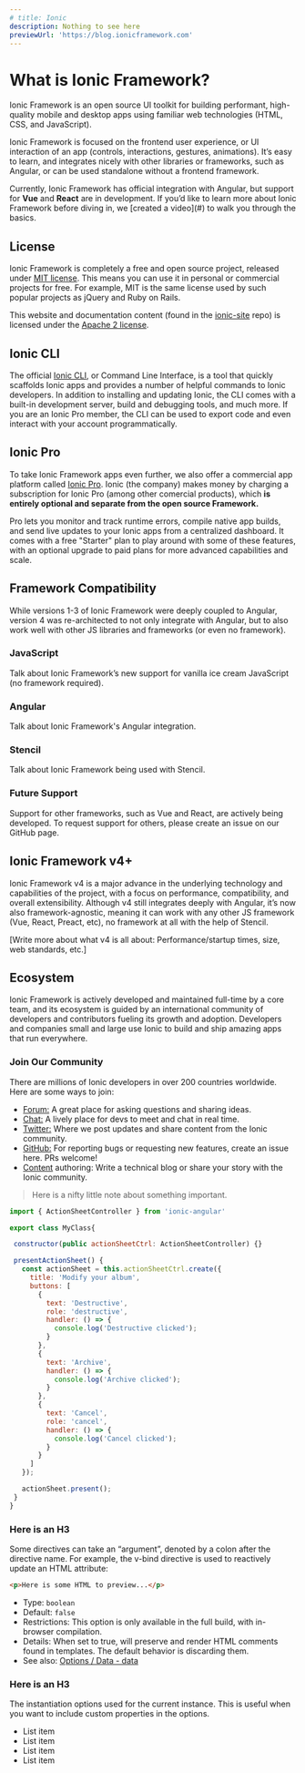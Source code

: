 ```yaml
---
# title: Ionic
description: Nothing to see here
previewUrl: 'https://blog.ionicframework.com'
---
```


# What is Ionic Framework?

<!-- TOC goes here -->

<p class='intro' markdown='1'>
Ionic Framework is an open source UI toolkit for building performant, high-quality mobile and desktop apps using familiar web technologies (HTML, CSS, and JavaScript).
</p>
<p class='intro' markdown='1'>
Ionic Framework is focused on the frontend user experience, or UI interaction of an app (controls, interactions, gestures, animations). It’s easy to learn, and integrates nicely with other libraries or frameworks, such as Angular, or can be used standalone without a frontend framework.
</p>
<p class='intro' markdown='1'>
Currently, Ionic Framework has official integration with Angular, but support for <strong>Vue</strong> and <strong>React</strong> are in development. If you’d like to learn more about Ionic Framework before diving in, we [created a video](#) to walk you through the basics.
</p>

## License

Ionic Framework is completely a free and open source project, released under <a href="https://opensource.org/licenses/MIT" target="_blank">MIT license</a>. This means you can use it in personal or commercial projects for free. For example, MIT is the same license used by such popular projects as jQuery and Ruby on Rails. 

This website and documentation content (found in the <a href="https://github.com/ionic-team/ionic-site" target="_blank">ionic-site</a> repo) is licensed under the <a href="https://www.apache.org/licenses/LICENSE-2.0" target="_blank">Apache 2 license</a>.


## Ionic CLI

The official [Ionic CLI](#), or Command Line Interface, is a tool that quickly scaffolds Ionic apps and provides a number of helpful commands to Ionic developers. In addition to installing and updating Ionic, the CLI comes with a built-in development server, build and debugging tools, and much more. If you are an Ionic Pro member, the CLI can be used to export code and even interact with your account programmatically.

## Ionic Pro

To take Ionic Framework apps even further, we also offer a commercial app platform called <a href="https://ionicframework.com/pro" target="_blank">Ionic Pro</a>. Ionic (the company) makes money by charging a subscription for Ionic Pro (among other comercial products), which <strong>is entirely optional and separate from the open source Framework.</strong> 

Pro lets you monitor and track runtime errors, compile native app builds, and send live updates to your Ionic apps from a centralized dashboard. It comes with a free "Starter" plan to play around with some of these features, with an optional upgrade to paid plans for more advanced capabilities and scale.

##  Framework Compatibility

While versions 1-3 of Ionic Framework were deeply coupled to Angular, version 4 was re-architected to not only integrate with Angular, but to also work well with other JS libraries and frameworks (or even no framework).

### JavaScript

Talk about Ionic Framework’s new support for vanilla ice cream JavaScript (no framework required).

### Angular

Talk about Ionic Framework's Angular integration.

### Stencil

Talk about Ionic Framework being used with Stencil.

### Future Support

Support for other frameworks, such as Vue and React, are actively being developed. To request support for others, please create an issue on our GitHub page.

## Ionic Framework v4+

Ionic Framework v4 is a major advance in the underlying technology and capabilities of the project, with a focus on performance, compatibility, and overall extensibility. Although v4 still integrates deeply with Angular, it’s now also framework-agnostic, meaning it can work with any other JS framework (Vue, React, Preact, etc), no framework at all with the help of Stencil.

[Write more about what v4 is all about: Performance/startup times, size, web standards, etc.]

## Ecosystem

<!-- Ionic Framework was originally built by <a href="#" target="_blank">Ben Sperry</a>, <a href="#" target="_blank">Adam Bradley</a>, and <a href="#" target="_blank">Max Lynch</a>. After releasing an alpha preview in 2013, adoption of the framework quickly grew beyond their expectations, and a core team was formed to work on it full-time. -->

Ionic Framework is actively developed and maintained full-time by a core team, and its ecosystem is guided by an international community of developers and contributors fueling its growth and adoption. Developers and companies small and large use Ionic to build and ship amazing apps that run everywhere.

###  Join Our Community

There are millions of Ionic developers in over 200 countries worldwide. Here are some ways to join:

* <a href="#" target="_blank">Forum:</a> A great place for asking questions and sharing ideas.
* <a href="#" target="_blank">Chat:</a> A lively place for devs to meet and chat in real time.
* <a href="#" target="_blank">Twitter:</a> Where we post updates and share content from the Ionic community.
* <a href="#" target="_blank">GitHub:</a> For reporting bugs or requesting new features, create an issue here. PRs welcome!
* <a href="#" target="_blank">Content</a> authoring: Write a technical blog or share your story with the Ionic community.












<blockquote>
  <p>Here is a nifty little note about something important.</p>
</blockquote>


```js
import { ActionSheetController } from 'ionic-angular'

export class MyClass{

 constructor(public actionSheetCtrl: ActionSheetController) {}

 presentActionSheet() {
   const actionSheet = this.actionSheetCtrl.create({
     title: 'Modify your album',
     buttons: [
       {
         text: 'Destructive',
         role: 'destructive',
         handler: () => {
           console.log('Destructive clicked');
         }
       },
       {
         text: 'Archive',
         handler: () => {
           console.log('Archive clicked');
         }
       },
       {
         text: 'Cancel',
         role: 'cancel',
         handler: () => {
           console.log('Cancel clicked');
         }
       }
     ]
   });

   actionSheet.present();
 }
}
```

### Here is an H3

Some directives can take an “argument”, denoted by a colon after the directive name. For example, the v-bind directive is used to reactively update an HTML attribute:

```html
<p>Here is some HTML to preview...</p>
```

* Type: `boolean`
* Default: `false`
* Restrictions: This option is only available in the full build, with in-browser compilation.
* Details: When set to true, will preserve and render HTML comments found in templates. The
  default behavior is discarding them.
* See also: [Options / Data - data](#)

### Here is an H3

The instantiation options used for the current instance. This is useful when you want to include custom properties in the options.

* List item
* List item
* List item
* List item
